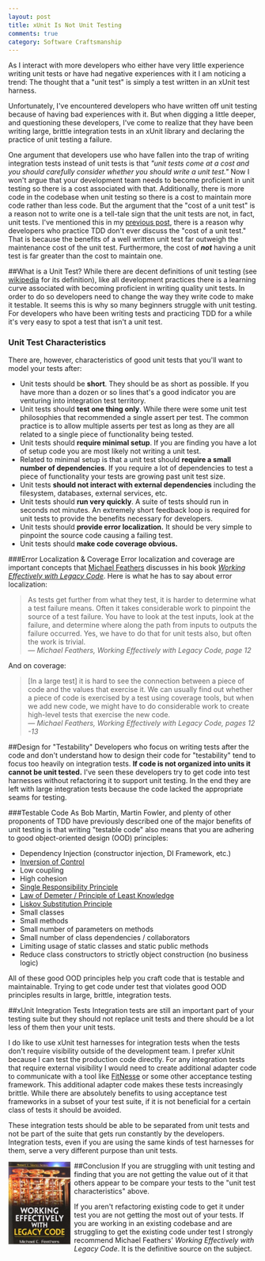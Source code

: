 ```yaml
---
layout: post
title: xUnit Is Not Unit Testing
comments: true
category: Software Craftsmanship
---
```

As I interact with more developers who either have very little experience writing unit tests or have had negative experiences with it I am noticing a trend: The thought that a "unit test" is simply a test written in an xUnit test harness. 

Unfortunately, I've encountered developers who have written off unit testing because of having bad experiences with it. But when digging a little deeper, and questioning these developers, I've come to realize that they have been writing large, brittle integration tests in an xUnit library and declaring the practice of unit testing a failure. 
<!--more-->

One argument that developers use who have fallen into the trap of writing integration tests instead of unit tests is that _"unit tests come at a cost and you should carefully consider whether you should write a unit test."_ Now I won't argue that your development team needs to become proficient in unit testing so there is a cost associated with that. Additionally, there is more code in the codebase when unit testing so there is a cost to maintain more code rather than less code. But the argument that the "cost of a unit test" is a reason not to write one is a tell-tale sign that the unit tests are not, in fact, unit tests. I've mentioned this in my [previous post](/2014/10/11/the-appropriate-size-for-a-test.html "The Appropriate Size For A Test"), there is a reason why developers who practice TDD don't ever discuss the "cost of a unit test." That is because the benefits of a well written unit test far outweigh the maintenance cost of the unit test. Furthermore, the cost of **_not_** having a unit test is far greater than the cost to maintain one.

##What is a Unit Test?
While there are decent definitions of unit testing (see [wikipedia](http://en.wikipedia.org/wiki/Unit_testing "Unit Testing") for its definition), like all development practices there is a learning curve associated with becoming proficient in writing quality  unit tests. In order to do so developers need to change the way they write code to make it testable. It seems this  is why so many beginners struggle with unit testing. For developers who have been writing tests and practicing TDD for a while it's very easy to spot a test that isn't a unit test.

### Unit Test Characteristics
There are, however, characteristics of good unit tests that you'll want to model your tests after:
  
* Unit tests should be **short**. They should be as short as possible. If you have more than a dozen or so lines that's a good indicator you are venturing into integration test territory. 
* Unit tests should **test one thing only**. While there were some unit test philosophies that recommended a single assert per test. The common practice is to allow multiple asserts per test as long as they are all related to a single piece of functionality being tested.
* Unit tests should **require minimal setup**. If you are finding you have a lot of setup code you are most likely not writing a unit test.
* Related to minimal setup is that a unit test should **require a small number of dependencies**. If you require a lot of dependencies to test a piece of functionality your tests are growing past unit test size.
* Unit tests **should not interact with external dependencies** including the filesystem, databases, external services, etc.
* Unit tests should **run very quickly**. A suite of tests should run in seconds not minutes. An extremely short feedback loop is required for unit tests to provide the benefits necessary for developers.
* Unit tests should **provide error localization.** It should be very simple to pinpoint the source code causing a failing test.
* Unit tests should **make code coverage obvious.** 

###Error Localization & Coverage
Error localization and coverage are important concepts that [Michael Feathers](https://twitter.com/mfeathers "Michael Feathers' Twitter Account") discusses in his book [_Working Effectively with Legacy Code_](http://www.amazon.com/Working-Effectively-Legacy-Michael-Feathers/dp/0131177052/ref=sr_1_1?ie=UTF8&qid=1417864348&sr=8-1&keywords=working+effectively+with+legacy+code). Here is what he has to say about error localization:

> As tests get further from what they test, it is harder to determine what a test failure means. Often it takes considerable work to pinpoint the source of a test failure. You have to look at the test inputs,
look at the failure, and determine where along the path from inputs to outputs the failure occurred. Yes, we have to do that for unit tests also, but often the work is trivial.  
&mdash; _Michael Feathers, Working Effectively with Legacy Code, page 12_

And on coverage:  

>[In a large test] it is hard to see the connection between a piece of code and the
values that exercise it. We can usually find out whether a piece of code is exercised by a test using coverage tools, but when we add new code, we might have to do considerable work to create high-level tests that exercise
the new code.  
&mdash; _Michael Feathers, Working Effectively with Legacy Code, pages 12 -13_

##Design for "Testability"
Developers who focus on writing tests after the code and don't understand how to design their code for "testability" tend to focus too heavily on integration tests. **If code is not organized into units it cannot be unit tested.** I've seen these developers try to get code into test harnesses without refactoring it to support unit testing. In the end they are left with large integration tests because the code lacked the appropriate seams for testing.  

###Testable Code
As Bob Martin, Martin Fowler, and plenty of other proponents of TDD have previously described one of the major benefits of unit testing is that writing "testable code" also means that you are adhering to good object-oriented design (OOD) principles:

* Dependency Injection (constructor injection, DI Framework, etc.)
* [Inversion of Control](http://en.wikipedia.org/wiki/Inversion_of_control "IOC")
* Low coupling
* High cohesion
* [Single Responsibility Principle](http://en.wikipedia.org/wiki/Single_responsibility_principle "SRP")
* [Law of Demeter / Principle of Least Knowledge](http://en.wikipedia.org/wiki/Law_of_Demeter "Law Of Demeter")
* [Liskov Substitution Principle](http://en.wikipedia.org/wiki/Liskov_substitution_principle "Liskov Substitution Principle")
* Small classes
* Small methods
* Small number of parameters on methods
* Small number of class dependencies / collaborators
* Limiting usage of static classes and static public methods
* Reduce class constructors to strictly object construction (no business logic)

All of these good OOD principles help you craft code that is testable and maintainable. Trying to get code under test that violates good OOD principles results in large, brittle, integration tests.

##xUnit Integration Tests
Integration tests are still an important part of your testing suite but they should not replace unit tests and there should be a lot less of them then your unit tests.

I do like to use xUnit test harnesses for integration tests when the tests don't require visibility outside of the development team. I prefer xUnit because I can test the production code directly. For any integration tests that require external visibility I would need to create additional adapter code to communicate with a tool like [FitNesse](http://www.fitnesse.org/ "FitNesse") or some other acceptance testing framework. This additional adapter code makes these tests increasingly brittle. While there are absolutely benefits to using acceptance test frameworks in a subset of your test suite, if it is not beneficial for a certain class of tests it should be avoided.

These integration tests should be able to be separated from unit tests and not be part of the suite that gets run constantly by the developers. Integration tests, even if you are using the same kinds of test harnesses for them, serve a very different purpose than unit tests.

##Conclusion
<img src='/images/workingEffectivelyWithLegacyCode.jpg' width='25%' height='25%' style='float:left; padding-right:7px;' />
If you are struggling with unit testing and finding that you are not getting the value out of it that others appear to be compare your tests to the "unit test characteristics" above. 

If you aren't refactoring existing code to get it under test you are not getting the most out of your tests. If you are working in an existing codebase and are struggling to get the existing code under test I strongly recommend Michael Feathers' _Working Effectively with Legacy Code_. It is the definitive source on the subject.  

<div style='clear:both'></div>
